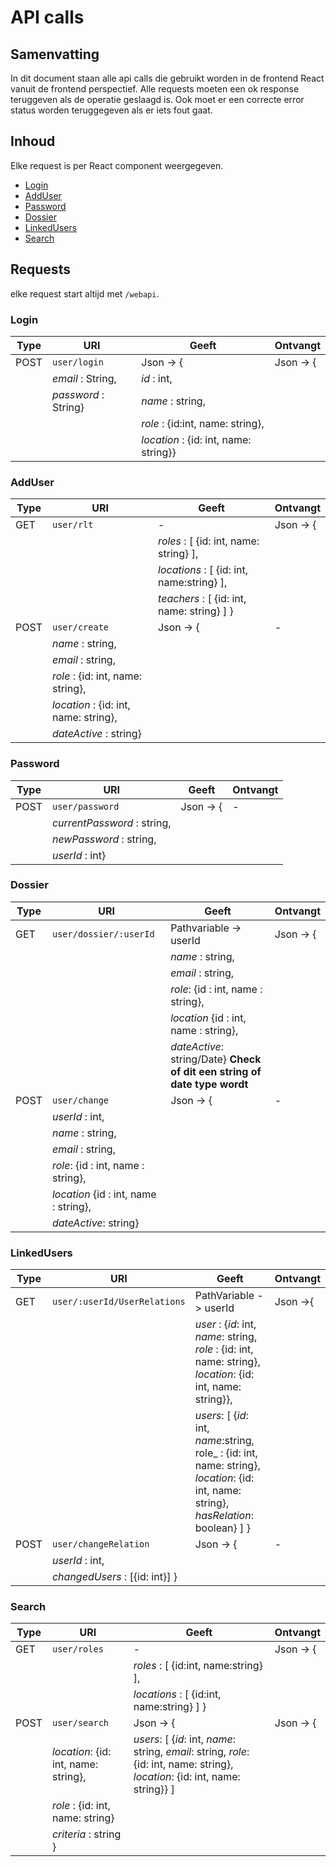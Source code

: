 # API calls

## Samenvatting
In dit document staan alle api calls die gebruikt worden in de frontend React vanuit de frontend perspectief.
Alle requests moeten een ok response teruggeven als de operatie geslaagd is. Ook moet er een correcte error status worden teruggegeven als er iets fout gaat.

## Inhoud
Elke request is per React component weergegeven.

* [Login](#markdown-header-Login)
* [AddUser](#markdown-header-AddUser)
* [Password](#markdown-header-Password)
* [Dossier](#markdown-header-Dossier)
* [LinkedUsers](#markdown-header-LinkedUsers)
* [Search](#markdown-header-Search)

## Requests
elke request start altijd met `/webapi`.

### Login

Type | URI | Geeft | Ontvangt
-----|-----|-------|---------
POST | `user/login`|Json -> { | Json -> {
||_email_ : String, | _id_ : int,
||_password_ : String} | _name_ : string,
||| _role_ : {id:int, name: string},
||| _location_ : {id: int, name: string}}

### AddUser
Type | URI | Geeft | Ontvangt
-----|-----|-------|---------
GET|`user/rlt`|-|Json ->  {    
|||_roles_ : [ {id: int, name: string} ],  
|||_locations_ : [ {id: int, name:string} ],
|||_teachers_ : [ {id: int, name: string} ] }
POST| `user/create`|Json -> { | -
||_name_ : string, |
||_email_ : string, |
||_role_ : {id: int, name: string}, |
||_location_ : {id: int, name: string},| 
||_dateActive_ : string}|

### Password
Type | URI | Geeft | Ontvangt
-----|-----|-------|---------
POST| `user/password`| Json -> { |-
|| _currentPassword_ : string, |
||_newPassword_ : string, |
||_userId_ : int} | 

### Dossier
Type | URI | Geeft | Ontvangt
-----|-----|-------|---------
GET| `user/dossier/:userId`| Pathvariable -> userId | Json -> {
||| _name_ : string,
||| _email_ : string,
||| _role_: {id : int, name : string},
||| _location_ {id : int, name : string},
||| _dateActive_: string/Date} __Check of dit een string of date type wordt__ 
POST| `user/change`| Json -> { | -
|| _userId_ : int,|
|| _name_ : string,|
|| _email_ : string,|
|| _role_: {id : int, name : string},|
|| _location_ {id : int, name : string},|
|| _dateActive_: string} |

### LinkedUsers
Type | URI | Geeft | Ontvangt
-----|-----|-------|---------
GET| `user/:userId/UserRelations`| PathVariable -> userId | Json ->{
||| _user_ : {_id_: int, _name_: string, _role_ : {id: int, name: string}, _location_: {id: int, name: string}},
||| _users_: [ {_id_: int, _name_:string, role_ : {id: int, name: string}, _location_: {id: int, name: string}, _hasRelation_: boolean} ] }
POST| `user/changeRelation`| Json -> {|-
|| _userId_ : int,|
|| _changedUsers_ : [{id: int}] } |

### Search
Type | URI | Geeft | Ontvangt
-----|-----|-------|---------
GET| `user/roles`| - |Json ->  {    
|||_roles_ : [ {id:int, name:string} ],  
|||_locations_ : [ {id:int, name:string} ] }
POST| `user/search`| Json -> { | Json -> {
|| _location_: {id: int, name: string},| _users_: [ {_id_: int, _name_: string, _email_: string, _role_: {id: int, name: string}, _location_: {id: int, name: string}} ]
|| _role_ : {id: int, name: string}|
|| _criteria_ : string }|
